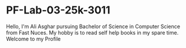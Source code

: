 # PF-Lab-03-25k-3011
Hello, I'm Ali Asghar pursuing  Bachelor of Science in Computer Science from Fast Nuces. My hobby is to read self help books in my spare time.
Welcome to my Profile
